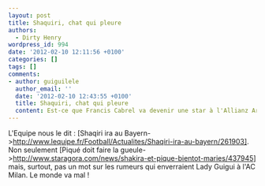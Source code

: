 ```yaml
---
layout: post
title: Shaquiri, chat qui pleure
authors:
  - Dirty Henry
wordpress_id: 994
date: '2012-02-10 12:11:56 +0100'
categories: []
tags: []
comments:
- author: guiguilele
  author_email: ''
  date: '2012-02-10 12:43:55 +0100'
  title: Shaquiri, chat qui pleure
  content: Est-ce que Francis Cabrel va devenir une star à l'Allianz Arena ? http://www.youtube.com/watch?v=E8Xu4i8RdR8
---
```

L'Equipe nous le dit : [Shaqiri ira au Bayern->http://www.lequipe.fr/Football/Actualites/Shaqiri-ira-au-bayern/261903]. Non seulement [Piqué doit faire la gueule->http://www.staragora.com/news/shakira-et-pique-bientot-maries/437945] mais, surtout, pas un mot sur les rumeurs qui enverraient Lady Guigui à l'AC Milan. Le monde va mal !
